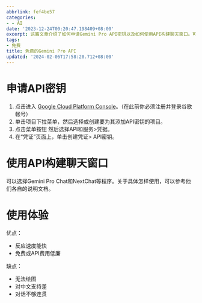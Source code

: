 ```yaml
---
abbrlink: fef4be57
categories:
- - AI
date: '2023-12-24T00:20:47.198409+08:00'
excerpt: 这篇文章介绍了如何申请Gemini Pro API密钥以及如何使用API构建聊天窗口。可用的程序有Gemini Pro Chat和NextChat，具体操作可参考说明文档。使用体验方面，优点包括反应速度较快、免费开放API、费用低廉以及功能多样化。然而，缺点包括不能绘图、对中文支持差以及对话不够连贯。
tags:
- 免费
title: 免费的Gemini Pro API
updated: '2024-02-06T17:58:20.712+08:00'
---
```

# 申请API密钥

1. 点击进入 [Google Cloud Platform Console](https://console.cloud.google.com/)。（在此前你必须注册并登录谷歌帐号）
2. 单击项目下拉菜单，然后选择或创建要为其添加API密钥的项目。
3. 点击菜单按钮 然后选择API和服务>凭据。
4. 在“凭证”页面上，单击创建凭证> API密钥。

# 使用API构建聊天窗口

可以选择Gemini Pro Chat和NextChat等程序。关于具体怎样使用，可以参考他们各自的说明文档。

# 使用体验

优点：

- 反应速度能快
- 免费或API费用低廉

缺点：

- 无法绘图
- 对中文支持差
- 对话不够连贯

